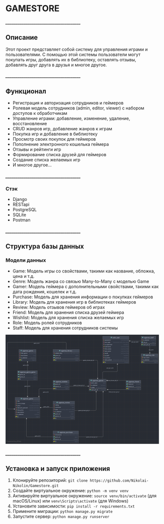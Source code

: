 # **GAMESTORE**

##### _____________________________________

## Описание
Этот проект представляет собой систему для управления играми и пользователями. 
С помощью этой системы пользователи могут покупать игры, добавлять их в библиотеку, 
оставлять отзывы, добавлять друг друга в друзья и многое другое.

##### _____________________________________

## Функционал
- Регистрация и авторизация сотрудников и геймеров
- Ролевая модель сотрудников (admin, editor, viewer) с набором доступов к обработчикам
- Управление играми: добавление, изменение, удаление, восстановление
- CRUD жанров игр, добавление жанров к играм
- Покупка игр и добавление в библиотеку
- Просмотр своих покупок для геймеров
- Пополнение электронного кошелька геймера
- Отзывы и рейтинги игр
- Формирование списка друзей для геймеров
- Создание списка желаемых игр
- И многое другое...

##### _____________________________________

### Стэк
- Django
- RESTapi
- PostgreSQL
- SQLite
- Postman

##### _____________________________________

## Структура базы данных
### Модели данных
- Game: Модель игры со свойствами, такими как название, обложка, цена и т.д.
- Genre: Модель жанра со связью Many-to-Many с моделью Game
- Gamer: Модель геймера с дополнительными свойствами, такими как дата рождения, кошелек и т.д.
- Purchase: Модель для хранения информации о покупках геймеров
- Library: Модель для хранения игр в библиотеках геймеров
- Review: Модель отзывов геймеров об играх
- Friend: Модель для хранения списка друзей геймера
- Wishlist: Модель для хранения списка желаемых игр
- Role: Модель ролей сотрудников
- Staff: Модель для хранения сотрудников системы


![db_structure.png](image%2Fdb_structure.png)

##### _____________________________________
## Установка и запуск приложения
1. Клонируйте репозиторий: `git clone https://github.com/Nikolai-Nikolin/Gamestore.git`
2. Создайте виртуальное окружение: `python -m venv venv`
3. Активируйте виртуальное окружение: `source venv/bin/activate` (для macOS/Linux) или `venv\Scripts\activate` (для Windows)
4. Установите зависимости: `pip install -r requirements.txt`
5. Примените миграции: `python manage.py migrate`
6. Запустите сервер: `python manage.py runserver`